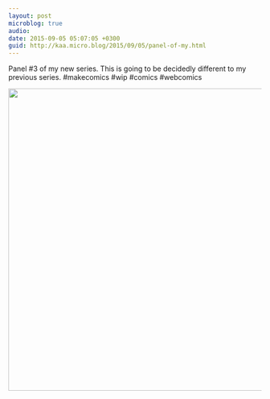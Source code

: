 ```yaml
---
layout: post
microblog: true
audio: 
date: 2015-09-05 05:07:05 +0300
guid: http://kaa.micro.blog/2015/09/05/panel-of-my.html
---
```

Panel #3 of my new series. This is going to be decidedly different to my previous series. #makecomics #wip #comics #webcomics

<img src="http://www.kaa.bz/uploads/2018/d10da3a0ad.jpg" width="600" height="600" />
